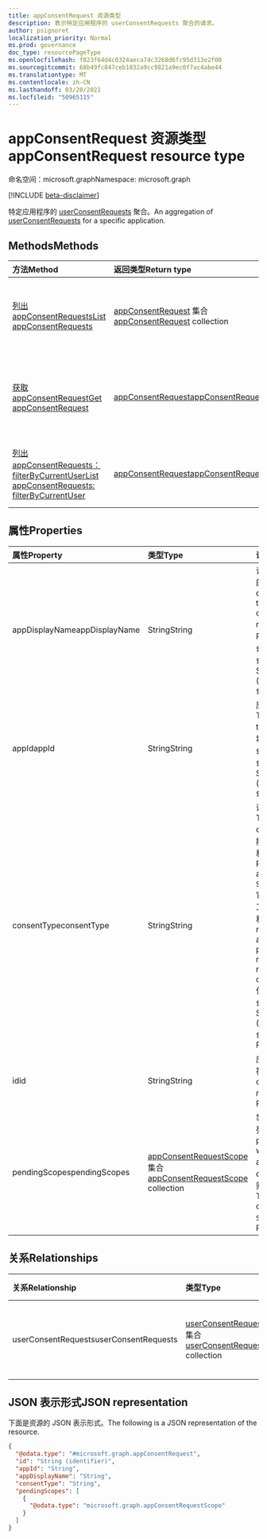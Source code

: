 ```yaml
---
title: appConsentRequest 资源类型
description: 表示特定应用程序的 userConsentRequests 聚合的请求。
author: psignoret
localization_priority: Normal
ms.prod: governance
doc_type: resourcePageType
ms.openlocfilehash: f823f64d4c0324aeca74c3268d6fc95d313e2f00
ms.sourcegitcommit: 68b49fc847ceb1032a9cc9821a9ec0f7ac4abe44
ms.translationtype: MT
ms.contentlocale: zh-CN
ms.lasthandoff: 03/20/2021
ms.locfileid: "50965115"
---
```

# <a name="appconsentrequest-resource-type"></a><span data-ttu-id="2215e-103">appConsentRequest 资源类型</span><span class="sxs-lookup"><span data-stu-id="2215e-103">appConsentRequest resource type</span></span>

<span data-ttu-id="2215e-104">命名空间：microsoft.graph</span><span class="sxs-lookup"><span data-stu-id="2215e-104">Namespace: microsoft.graph</span></span>

[!INCLUDE [beta-disclaimer](../../includes/beta-disclaimer.md)]

<span data-ttu-id="2215e-105">特定应用程序的 [userConsentRequests](../resources/userconsentrequest.md) 聚合。</span><span class="sxs-lookup"><span data-stu-id="2215e-105">An aggregation of [userConsentRequests](../resources/userconsentrequest.md) for a specific application.</span></span>

## <a name="methods"></a><span data-ttu-id="2215e-106">Methods</span><span class="sxs-lookup"><span data-stu-id="2215e-106">Methods</span></span>
|<span data-ttu-id="2215e-107">方法</span><span class="sxs-lookup"><span data-stu-id="2215e-107">Method</span></span>|<span data-ttu-id="2215e-108">返回类型</span><span class="sxs-lookup"><span data-stu-id="2215e-108">Return type</span></span>|<span data-ttu-id="2215e-109">说明</span><span class="sxs-lookup"><span data-stu-id="2215e-109">Description</span></span>|
|:---|:---|:---|
|[<span data-ttu-id="2215e-110">列出 appConsentRequests</span><span class="sxs-lookup"><span data-stu-id="2215e-110">List appConsentRequests</span></span>](../api/appconsentrequest-list.md)|<span data-ttu-id="2215e-111">[appConsentRequest](../resources/appconsentrequest.md) 集合</span><span class="sxs-lookup"><span data-stu-id="2215e-111">[appConsentRequest](../resources/appconsentrequest.md) collection</span></span>|<span data-ttu-id="2215e-112">获取 [appConsentRequest](../resources/appconsentrequest.md) 对象及其属性的列表。</span><span class="sxs-lookup"><span data-stu-id="2215e-112">Get a list of the [appConsentRequest](../resources/appconsentrequest.md) objects and their properties.</span></span>|
|[<span data-ttu-id="2215e-113">获取 appConsentRequest</span><span class="sxs-lookup"><span data-stu-id="2215e-113">Get appConsentRequest</span></span>](../api/appconsentrequest-get.md)|[<span data-ttu-id="2215e-114">appConsentRequest</span><span class="sxs-lookup"><span data-stu-id="2215e-114">appConsentRequest</span></span>](../resources/appconsentrequest.md)|<span data-ttu-id="2215e-115">读取 [appConsentRequest](../resources/appconsentrequest.md) 对象的属性和关系。</span><span class="sxs-lookup"><span data-stu-id="2215e-115">Read the properties and relationships of an [appConsentRequest](../resources/appconsentrequest.md) object.</span></span>|
|[<span data-ttu-id="2215e-116">列出 appConsentRequests：filterByCurrentUser</span><span class="sxs-lookup"><span data-stu-id="2215e-116">List appConsentRequests: filterByCurrentUser</span></span>](../api/appconsentrequest-filterByCurrentUser.md)|[<span data-ttu-id="2215e-117">appConsentRequest</span><span class="sxs-lookup"><span data-stu-id="2215e-117">appConsentRequest</span></span>](../resources/appconsentrequest.md)|<span data-ttu-id="2215e-118">当前用户是审阅者的 [appConsentRequests](../resources/appconsentrequest.md) 的列表</span><span class="sxs-lookup"><span data-stu-id="2215e-118">A list of the [appConsentRequests](../resources/appconsentrequest.md) for which the current user is the reviewer</span></span>|

## <a name="properties"></a><span data-ttu-id="2215e-119">属性</span><span class="sxs-lookup"><span data-stu-id="2215e-119">Properties</span></span>
|<span data-ttu-id="2215e-120">属性</span><span class="sxs-lookup"><span data-stu-id="2215e-120">Property</span></span>|<span data-ttu-id="2215e-121">类型</span><span class="sxs-lookup"><span data-stu-id="2215e-121">Type</span></span>|<span data-ttu-id="2215e-122">说明</span><span class="sxs-lookup"><span data-stu-id="2215e-122">Description</span></span>|
|:---|:---|:---|
|<span data-ttu-id="2215e-123">appDisplayName</span><span class="sxs-lookup"><span data-stu-id="2215e-123">appDisplayName</span></span>|<span data-ttu-id="2215e-124">String</span><span class="sxs-lookup"><span data-stu-id="2215e-124">String</span></span>|<span data-ttu-id="2215e-125">请求显示名称的应用的一部分。</span><span class="sxs-lookup"><span data-stu-id="2215e-125">The display name of the app for which consent is requested.</span></span> <span data-ttu-id="2215e-126">必填。</span><span class="sxs-lookup"><span data-stu-id="2215e-126">Required.</span></span> <span data-ttu-id="2215e-127">仅 `$filter` (和 `eq` `$orderby`) 。</span><span class="sxs-lookup"><span data-stu-id="2215e-127">Supports `$filter` (`eq` only) and `$orderby`.</span></span> |
|<span data-ttu-id="2215e-128">appId</span><span class="sxs-lookup"><span data-stu-id="2215e-128">appId</span></span>|<span data-ttu-id="2215e-129">String</span><span class="sxs-lookup"><span data-stu-id="2215e-129">String</span></span>|<span data-ttu-id="2215e-130">应用程序的标识符。</span><span class="sxs-lookup"><span data-stu-id="2215e-130">The identifier of the application.</span></span> <span data-ttu-id="2215e-131">必填。</span><span class="sxs-lookup"><span data-stu-id="2215e-131">Required.</span></span> <span data-ttu-id="2215e-132">仅 `$filter` (和 `eq` `$orderby`) 。</span><span class="sxs-lookup"><span data-stu-id="2215e-132">Supports `$filter` (`eq` only) and `$orderby`.</span></span> |
|<span data-ttu-id="2215e-133">consentType</span><span class="sxs-lookup"><span data-stu-id="2215e-133">consentType</span></span>|<span data-ttu-id="2215e-134">String</span><span class="sxs-lookup"><span data-stu-id="2215e-134">String</span></span>|<span data-ttu-id="2215e-135">请求的同意类型。</span><span class="sxs-lookup"><span data-stu-id="2215e-135">The consent type of the request.</span></span> <span data-ttu-id="2215e-136">可能的值是： `Static`   和  `Dynamic` 。</span><span class="sxs-lookup"><span data-stu-id="2215e-136">Possible values are: `Static` and `Dynamic`.</span></span> <span data-ttu-id="2215e-137">它们分别表示在同意工作流中请求的静态和动态权限。</span><span class="sxs-lookup"><span data-stu-id="2215e-137">These represent static and dynamic permissions, respectively, requested in the consent workflow.</span></span> <span data-ttu-id="2215e-138">仅 `$filter` (和 `eq` `$orderby`) 。</span><span class="sxs-lookup"><span data-stu-id="2215e-138">Supports `$filter` (`eq` only) and `$orderby`.</span></span> <span data-ttu-id="2215e-139">必需。</span><span class="sxs-lookup"><span data-stu-id="2215e-139">Required.</span></span>|
|<span data-ttu-id="2215e-140">id</span><span class="sxs-lookup"><span data-stu-id="2215e-140">id</span></span>|<span data-ttu-id="2215e-141">String</span><span class="sxs-lookup"><span data-stu-id="2215e-141">String</span></span>|<span data-ttu-id="2215e-142">应用同意请求的标识符。</span><span class="sxs-lookup"><span data-stu-id="2215e-142">The identifier of the app consent request.</span></span> <span data-ttu-id="2215e-143">必填。</span><span class="sxs-lookup"><span data-stu-id="2215e-143">Required.</span></span>|
|<span data-ttu-id="2215e-144">pendingScopes</span><span class="sxs-lookup"><span data-stu-id="2215e-144">pendingScopes</span></span>|<span data-ttu-id="2215e-145">[appConsentRequestScope](../resources/appconsentrequestscope.md) 集合</span><span class="sxs-lookup"><span data-stu-id="2215e-145">[appConsentRequestScope](../resources/appconsentrequestscope.md) collection</span></span>|<span data-ttu-id="2215e-146">等待审批的挂起范围列表。</span><span class="sxs-lookup"><span data-stu-id="2215e-146">A list of pending scopes waiting for approval.</span></span> <span data-ttu-id="2215e-147">如果 consentType 为 ，则为空 `Static` 。</span><span class="sxs-lookup"><span data-stu-id="2215e-147">This is empty if the consentType is `Static`.</span></span> <span data-ttu-id="2215e-148">必填。</span><span class="sxs-lookup"><span data-stu-id="2215e-148">Required.</span></span>|

## <a name="relationships"></a><span data-ttu-id="2215e-149">关系</span><span class="sxs-lookup"><span data-stu-id="2215e-149">Relationships</span></span>
|<span data-ttu-id="2215e-150">关系</span><span class="sxs-lookup"><span data-stu-id="2215e-150">Relationship</span></span>|<span data-ttu-id="2215e-151">类型</span><span class="sxs-lookup"><span data-stu-id="2215e-151">Type</span></span>|<span data-ttu-id="2215e-152">说明</span><span class="sxs-lookup"><span data-stu-id="2215e-152">Description</span></span>|
|:---|:---|:---|
|<span data-ttu-id="2215e-153">userConsentRequests</span><span class="sxs-lookup"><span data-stu-id="2215e-153">userConsentRequests</span></span>|<span data-ttu-id="2215e-154">[userConsentRequest](../resources/userconsentrequest.md) 集合</span><span class="sxs-lookup"><span data-stu-id="2215e-154">[userConsentRequest](../resources/userconsentrequest.md) collection</span></span>|<span data-ttu-id="2215e-155">挂起的用户同意请求列表。</span><span class="sxs-lookup"><span data-stu-id="2215e-155">A list of pending user consent requests.</span></span>|

## <a name="json-representation"></a><span data-ttu-id="2215e-156">JSON 表示形式</span><span class="sxs-lookup"><span data-stu-id="2215e-156">JSON representation</span></span>
<span data-ttu-id="2215e-157">下面是资源的 JSON 表示形式。</span><span class="sxs-lookup"><span data-stu-id="2215e-157">The following is a JSON representation of the resource.</span></span>
<!-- {
  "blockType": "resource",
  "keyProperty": "id",
  "@odata.type": "microsoft.graph.appConsentRequest",
  "openType": false
}
-->
``` json
{
  "@odata.type": "#microsoft.graph.appConsentRequest",
  "id": "String (identifier)",
  "appId": "String",
  "appDisplayName": "String",
  "consentType": "String",
  "pendingScopes": [
    {
      "@odata.type": "microsoft.graph.appConsentRequestScope"
    }
  ]
}
```

